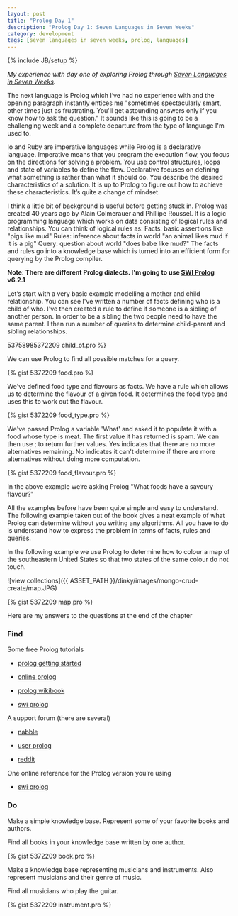 ```yaml
---
layout: post
title: "Prolog Day 1"
description: "Prolog Day 1: Seven Languages in Seven Weeks"
category: development
tags: [seven languages in seven weeks, prolog, languages]
---
```

{% include JB/setup %}

*My experience with day one of exploring Prolog through [Seven Languages in Seven Weeks](http://pragprog.com/book/btlang/seven-languages-in-seven-weeks).*

The next language is Prolog which I’ve had no experience with and the opening paragraph instantly entices me "sometimes spectacularly smart, other times just as frustrating. You'll get astounding answers only if you know how to ask the question." It sounds like this is going to be a challenging week and a complete departure from the type of language I'm used to.

Io and Ruby are imperative languages while Prolog is a declarative language. Imperative means that you program the execution flow, you focus on the directions for solving a problem. You use control structures, loops and state of variables to define the flow. Declarative focuses on defining what something is rather than what it should do. You describe the desired characteristics of a solution. It is up to Prolog to figure out how to achieve these characteristics. It’s quite a change of mindset.

I think a little bit of background is useful before getting stuck in. Prolog was created 40 years ago by Alain Colmerauer and Phillipe Roussel. It is a logic programming language which works on data consisting of logical rules and relationships. You can think of logical rules as: Facts: basic assertions like "pigs like mud" Rules: inference about facts in world "an animal likes mud if it is a pig" Query: question about world "does babe like mud?" The facts and rules go into a knowledge base which is turned into an efficient form for querying by the Prolog compiler.

**Note: There are different Prolog dialects. I'm going to use [SWI Prolog](http://www.swi-prolog.org/) v6.2.1**

Let’s start with a very basic example modelling a mother and child relationship. You can see I've written a number of facts defining who is a child of who. I've then created a rule to define if someone is a sibling of another person. In order to be a sibling the two people need to have the same parent. I then run a number of queries to determine child-parent and sibling relationships.

53758985372209 child_of.pro %} 

We can use Prolog to find all possible matches for a query.

{% gist 5372209 food.pro %} 

We've defined food type and flavours as facts. We have a rule which allows us to determine the flavour of a given food. It determines the food type and uses this to work out the flavour.

{% gist 5372209 food_type.pro %} 

We've passed Prolog a variable 'What' and asked it to populate it with a food whose type is meat. The first value it has returned is spam. We can then use ; to return further values. Yes indicates that there are no more alternatives remaining. No indicates it can't determine if there are more alternatives without doing more computation.

{% gist 5372209 food_flavour.pro %} 

In the above example we’re asking Prolog "What foods have a savoury flavour?"

All the examples before have been quite simple and easy to understand. The following example taken out of the book gives a neat example of what Prolog can determine without you writing any algorithms. All you have to do is understand how to express the problem in terms of facts, rules and queries.

In the following example we use Prolog to determine how to colour a map of the southeastern United States so that two states of the same colour do not touch.

![view collections]({{ ASSET_PATH }}/dinky/images/mongo-crud-create/map.JPG)

{% gist 5372209 map.pro %} 

Here are my answers to the questions at the end of the chapter

### Find

Some free Prolog tutorials

- [prolog getting started](http://jmvanel.free.fr/ai/prolog-getting-started.html)

- [online prolog](http://www.thefreecountry.com/documentation/onlineprolog.shtml)
 
- [prolog wikibook](http://en.wikibooks.org/wiki/Programming:Prolog)
 
- [swi prolog](http://www.swi-prolog.org/Links.html)

A support forum (there are several)

- [nabble](http://old.nabble.com/SWI-Prolog-f448.html)

- [user prolog](http://mail.gnu.org/pipermail/users-prolog/) 
- [reddit](http://www.reddit.com/r/prolog)

One online reference for the Prolog version you’re using

- [swi prolog](http://www.swi-prolog.org/pldoc/index.html)

### Do

Make a simple knowledge base. Represent some of your favorite books and authors.

Find all books in your knowledge base written by one author.

{% gist 5372209 book.pro %} 

Make a knowledge base representing musicians and instruments. Also represent musicians and their genre of music.

Find all musicians who play the guitar.

{% gist 5372209 instrument.pro %}  
